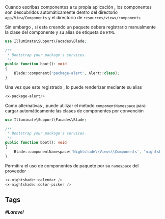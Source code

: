 Cuando escribas componentes a tu propia aplicación , los componentes son descubridos automáticamente dentro del directorio `app/View/Components` y el directorio de `resources/views/components`

Sin embargo , si esta creando un paquete debera registrarlo manualmente la clase del componente y su alias de etiqueta de `HTML`

```php
use Illuminate\Support\Facades\Blade;
 
/**
 * Bootstrap your package's services.
 */
public function boot(): void
{
    Blade::component('package-alert', Alert::class);
}
```

Una vez que este registrado , lo puede renderizar mediante su alias 

```php
<x-package-alert/>
```

Como alternativas , puede utilizar el método `componentNamespace` para cargar automáticamente las clases de componentes por convención

```php
use Illuminate\Support\Facades\Blade;
 
/**
 * Bootstrap your package's services.
 */
public function boot(): void
{
    Blade::componentNamespace('Nightshade\\Views\\Components', 'nightshade');
}
```

Permitira el uso de componentes de paquete por su `namespace` del proveedor

```php
<x-nightshade::calendar />
<x-nightshade::color-picker />
```
## Tags

##### #Laravel